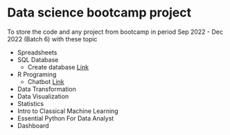 # Data science bootcamp project
 To store the code and any project from bootcamp in period Sep 2022 - Dec 2022
 (Batch 6) with these topic
 - Spreadsheets
 - SQL Database
   - Create database [Link](SQL/Simulate_Resturant_db.sql)
 - R Programing
   - Chatbot [Link](R_Programing/Chatbot_PizzaShop.r)
 - Data Transformation
 - Data Visualization
 - Statistics
 - Intro to Classical Machine Learning
 - Essential Python For Data Analyst
 - Dashboard

